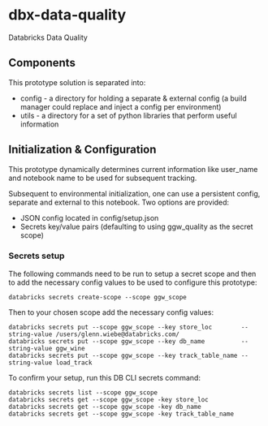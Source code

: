 # dbx-data-quality
Databricks Data Quality

## Components  
  
This prototype solution is separated into:
- config - a directory for holding a separate & external config (a build manager could replace and inject a config per environment)
- utils - a directory for a set of python libraries that perform useful information  
  
## Initialization & Configuration  
  
This prototype dynamically determines current information like user_name and notebook name to be used for subsequent tracking.  
  
Subsequent to environmental initialization, one can use a persistent config, separate and external to this notebook. Two options are provided:
- JSON config located in config/setup.json
- Secrets key/value pairs (defaulting to using ggw_quality as the secret scope)
  
### Secrets setup  
  
The following commands need to be run to setup a secret scope and then to add the necessary config values to be used to configure this prototype:  
```
databricks secrets create-scope --scope ggw_scope
```
  
Then to your chosen scope add the necessary config values:
```
databricks secrets put --scope ggw_scope --key store_loc        --string-value /users/glenn.wiebe@databricks.com/
databricks secrets put --scope ggw_scope --key db_name          --string-value ggw_wine
databricks secrets put --scope ggw_scope --key track_table_name --string-value load_track
```  
  
To confirm your setup, run this DB CLI secrets command:
```
databricks secrets list --scope ggw_scope
databricks secrets get --scope ggw_scope -key store_loc
databricks secrets get --scope ggw_scope -key db_name
databricks secrets get --scope ggw_scope -key track_table_name
```
  

